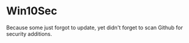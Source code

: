 # Win10Sec
Because some just forgot to update, yet didn't forget to scan Github for security additions.
